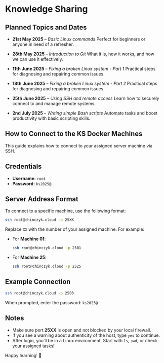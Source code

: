 # Knowledge Sharing

## Planned Topics and Dates

- **21st May 2025** – *Basic Linux commands*
  Perfect for beginners or anyone in need of a refresher.

- **28th May 2025** – *Introduction to Git*
  What it is, how it works, and how we can use it effectively.

- **11th June 2025** – *Fixing a broken Linux system - Part 1*
  Practical steps for diagnosing and repairing common issues.

- **18th June 2025** – *Fixing a broken Linux system - Part 2*
  Practical steps for diagnosing and repairing common issues.

- **25th June 2025** – *Using SSH and remote access*
  Learn how to securely connect to and manage remote systems.

- **2nd July 2025** – *Writing simple Bash scripts*
  Automate tasks and boost productivity with basic scripting skills.

## How to Connect to the KS Docker Machines

This guide explains how to connect to your assigned server machine via SSH.

## Credentials

- **Username:** `root`
- **Password:** `ks2025@`

## Server Address Format

To connect to a specific machine, use the following format:

```bash
ssh root@chinczyk.cloud -p 25XX
```

Replace `XX` with the number of your assigned machine. For example:

- For **Machine 01**:

  ```bash
  ssh root@chinczyk.cloud -p 2501
  ```

- For **Machine 25**:

  ```bash
  ssh root@chinczyk.cloud -p 2525
  ```

## Example Connection

```bash
ssh root@chinczyk.cloud -p 2503
```

When prompted, enter the password: `ks2025@`

## Notes

- Make sure port **25XX** is open and not blocked by your local firewall.
- If you see a warning about authenticity of the host, type `yes` to continue.
- After login, you’ll be in a Linux environment. Start with `ls`, `pwd`, or check your assigned tasks!

Happy learning! 🐧
